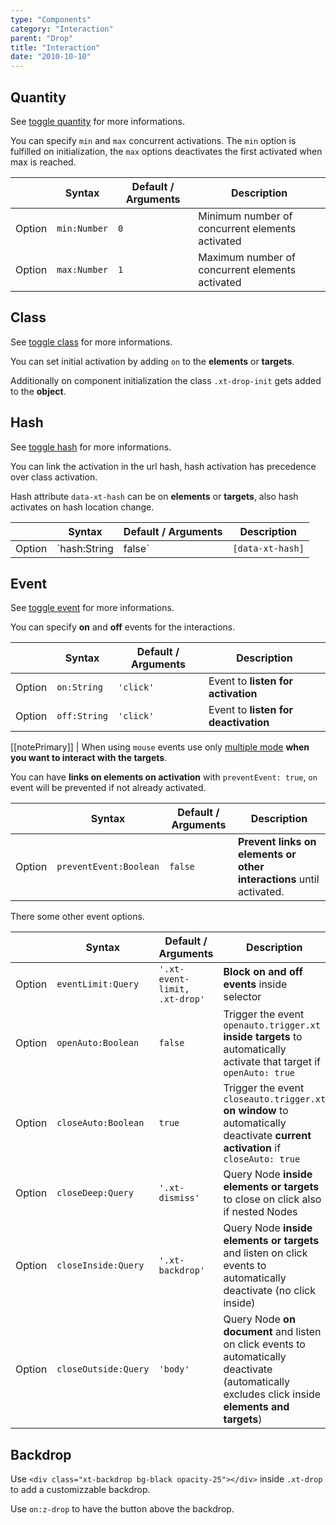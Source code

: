 ```yaml
---
type: "Components"
category: "Interaction"
parent: "Drop"
title: "Interaction"
date: "2010-10-10"
---
```


## Quantity

See [toggle quantity](/components/toggle/interaction#quantity) for more informations.

You can specify `min` and `max` concurrent activations. The `min` option is fulfilled on initialization, the `max` options deactivates the first activated when max is reached.

<div class="xt-overflow-sub overflow-y-hidden overflow-x-scroll my-5 xt-my-auto w-full">

|                         | Syntax                                    | Default / Arguments                       | Description                   |
| ----------------------- | ----------------------------------------- | ----------------------------- | ----------------------------- |
| Option                  | `min:Number`                          | `0`        | Minimum number of concurrent elements activated            |
| Option                  | `max:Number`                          | `1`        | Maximum number of concurrent elements activated            |

</div>

## Class

See [toggle class](/components/toggle/interaction#class) for more informations.

You can set initial activation by adding `on` to the **elements** or **targets**.

Additionally on component initialization the class `.xt-drop-init` gets added to the **object**.

## Hash

See [toggle hash](/components/toggle/interaction#hash) for more informations.

You can link the activation in the url hash, hash activation has precedence over class activation.

Hash attribute `data-xt-hash` can be on **elements** or **targets**, also hash activates on hash location change.

<div class="xt-overflow-sub overflow-y-hidden overflow-x-scroll my-5 xt-my-auto w-full">

|                         | Syntax                                    | Default / Arguments                       | Description                   |
| ----------------------- | ----------------------------------------- | ----------------------------- | ----------------------------- |
| Option                  | `hash:String|false`                          | `[data-xt-hash]`        | Link activation in location hash using elements and targets attribute `hash` value            |

</div>

## Event

See [toggle event](/components/toggle/interaction#event) for more informations.

You can specify **on** and **off** events for the interactions.

<div class="xt-overflow-sub overflow-y-hidden overflow-x-scroll my-5 xt-my-auto w-full">

|                         | Syntax                                    | Default / Arguments                       | Description                   |
| ----------------------- | ----------------------------------------- | ----------------------------- | ----------------------------- |
| Option                  | `on:String`                              | `'click'`                     | Event to **listen for activation**           |
| Option                  | `off:String`                             | `'click'`                       | Event to **listen for deactivation**          |

</div>

[[notePrimary]]
| When using `mouse` events use only [multiple mode](/components/drop#usage-multiple) **when you want to interact with the targets**.

<demo>
  <demoinline src="demos/components/drop/event">
  </demoinline>
</demo>

You can have **links on elements on activation** with `preventEvent: true`, `on` event will be prevented if not already activated.

<div class="xt-overflow-sub overflow-y-hidden overflow-x-scroll my-5 xt-my-auto w-full">

|                         | Syntax                                    | Default / Arguments                       | Description                   |
| ----------------------- | ----------------------------------------- | ----------------------------- | ----------------------------- |
| Option                  | `preventEvent:Boolean`                          | `false`        | **Prevent links on elements or other interactions** until activated.            |

</div>

<demo>
  <demoinline src="demos/components/drop/prevent-event">
  </demoinline>
  <demoinline src="demos/components/drop/prevent-event-hover">
  </demoinline>
</demo>

There some other event options.

<div class="xt-overflow-sub overflow-y-hidden overflow-x-scroll my-5 xt-my-auto w-full">

|                         | Syntax                                    | Default / Arguments                       | Description                   |
| ----------------------- | ----------------------------------------- | ----------------------------- | ----------------------------- |
| Option                  | `eventLimit:Query`                          | `'.xt-event-limit, .xt-drop'`        | **Block on and off events** inside selector            |
| Option                  | `openAuto:Boolean`                          | `false`        | Trigger the event `openauto.trigger.xt` **inside targets** to automatically activate that target if `openAuto: true`            |
| Option                  | `closeAuto:Boolean`                          | `true`        | Trigger the event `closeauto.trigger.xt` **on window** to automatically deactivate **current activation** if `closeAuto: true`            |
| Option                  | `closeDeep:Query`                          | `'.xt-dismiss'`        | Query Node **inside elements or targets** to close on click also if nested Nodes            |
| Option                  | `closeInside:Query`                          | `'.xt-backdrop'`        | Query Node **inside elements or targets** and listen on click events to automatically deactivate (no click inside)            |
| Option                  | `closeOutside:Query`                          | `'body'`        | Query Node **on document** and listen on click events to automatically deactivate (automatically excludes click inside **elements and targets**)            |

</div>

## Backdrop

Use `<div class="xt-backdrop bg-black opacity-25"></div>` inside `.xt-drop` to add a customizzable backdrop.

Use  `on:z-drop` to have the button above the backdrop.

<demo>
  <demoinline src="demos/components/drop/backdrop">
  </demoinline>
</demo>
